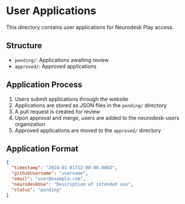 # User Applications

This directory contains user applications for Neurodesk Play access.

## Structure

- `pending/`: Applications awaiting review
- `approved/`: Approved applications

## Application Process

1. Users submit applications through the website
2. Applications are stored as JSON files in the `pending/` directory
3. A pull request is created for review
4. Upon approval and merge, users are added to the neurodesk-users organization
5. Approved applications are moved to the `approved/` directory

## Application Format

```json
{
  "timestamp": "2024-01-01T12:00:00.000Z",
  "githubUsername": "username",
  "email": "user@example.com",
  "neurodeskUse": "Description of intended use",
  "status": "pending"
}
```